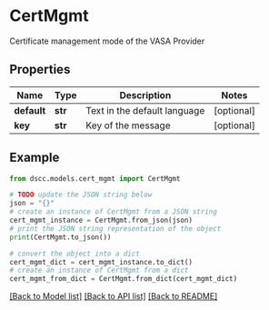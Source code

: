 # CertMgmt

Certificate management mode of the VASA Provider

## Properties

Name | Type | Description | Notes
------------ | ------------- | ------------- | -------------
**default** | **str** | Text in the default language | [optional] 
**key** | **str** | Key of the message | [optional] 

## Example

```python
from dscc.models.cert_mgmt import CertMgmt

# TODO update the JSON string below
json = "{}"
# create an instance of CertMgmt from a JSON string
cert_mgmt_instance = CertMgmt.from_json(json)
# print the JSON string representation of the object
print(CertMgmt.to_json())

# convert the object into a dict
cert_mgmt_dict = cert_mgmt_instance.to_dict()
# create an instance of CertMgmt from a dict
cert_mgmt_from_dict = CertMgmt.from_dict(cert_mgmt_dict)
```
[[Back to Model list]](../README.md#documentation-for-models) [[Back to API list]](../README.md#documentation-for-api-endpoints) [[Back to README]](../README.md)



